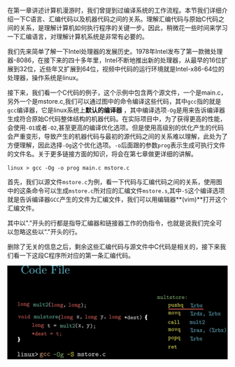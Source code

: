 在第一章讲述计算机漫游时，我们曾提到过编译系统的工作流程。本节我们详细介绍一下C语言、汇编代码以及机器代码之间的关系。理解汇编代码与原始C代码之间的关系，是理解计算机如何执行程序的关键一步。因此，稍微花一些时间来学习一下汇编语言，对理解计算机系统是非常有必要的。



我们先来简单了解一下Intel处理器的发展历史。1978年Intel发布了第一款微处理器-8086，在接下来的四十多年里，Intel不断地推出新的处理器，从最早的16位扩展到32位，近些年又扩展到64位，视频中代码的运行环境就是Intel-x86-64位的处理器，操作系统是linux。

接下来，我们看一个C代码的例子，这个示例中包含两个源文件，一个是main.c，另外一个是mstore.c,我们可以通过图中的命令编译这些代码，其中`gcc`指的就是`gcc`编译器，它是linux系统上**默认的编译器** ，其中编译选项`-Og`是用来告诉编译器生成符合原始C代码整体结构的机器代码。在实际项目中，为了获得更高的性能，会使用`-O1`或者`-O2`,甚至更高的编译优化选项。但是使用高级别的优化产生的代码会严重变形，导致产生的机器代码与最初的源代码之间的关系难以理解，此处为了方便理解，因此选择`-Og`这个优化选项。`-o`后面跟的参数`prog`表示生成可执行文件的文件名。关于更多链接方面的知识，将会在第七章做更详细的讲解。

```shell
linux > gcc -Og -o prog main.c mstore.c
```



首先，我们以源文件`mstore.c`为例，看一下代码与汇编代码之间的关系，使用图中的这条命令可以生成`mstore.c`所对应的汇编文件`mstore.s`,其中`-S`这个编译选项就是告诉编译器`GCC`产生的文件为汇编文件，我们可以用编辑器**(vim)**打开这个汇编文件。

其中以"."开头的行都是指导汇编器和链接器工作的伪指令，也就是说我们完全可以忽略这些以“."开头的行。



删除了无关的信息之后，剩余这些汇编代码与源文件中C代码是相关的，接下来我们看一下这段C程序所对应的第一条汇编代码。

![image-20240615002236744](.\pic\image-20240615002236744.png)